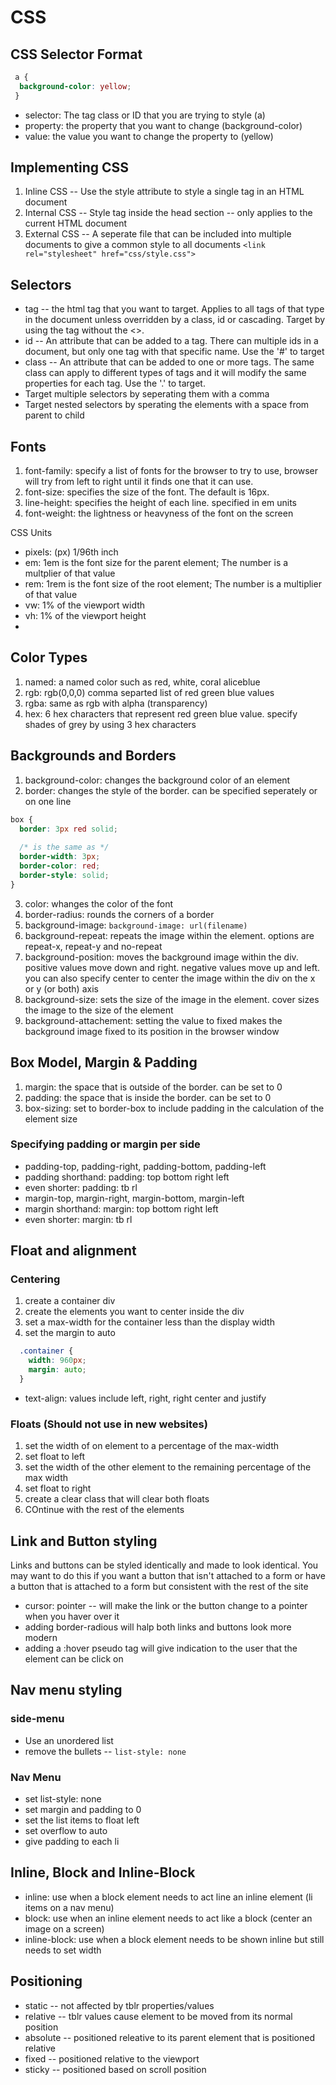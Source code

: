 # CSS

## CSS Selector Format

```css
 a {
  background-color: yellow;
 }
```
* selector: The tag class or ID that you are trying to style (a)
* property: the property that you want to change (background-color)
* value: the value you want to change the property to (yellow)

## Implementing CSS
1. Inline CSS -- Use the style attribute to style a single tag in an HTML document
2. Internal CSS -- Style tag inside the head section -- only applies to the current HTML document
3. External CSS -- A seperate file that can be included into multiple documents to give a common style to all documents `<link rel="stylesheet" href="css/style.css">`

## Selectors
* tag -- the html tag that you want to target. Applies to all tags of that type in the document unless overridden by a class, id or cascading. Target by using the tag without the <>.
* id -- An attribute that can be added to a tag.  There can multiple ids in a document, but only one tag with that specific name. Use the '#' to target
* class -- An attribute that can be added to one or more tags. The same class can apply to different types of tags and it will modify the same properties for each tag. Use the '.' to target.
* Target multiple selectors by seperating them with a comma
* Target nested selectors by sperating the elements with a space from parent to child

## Fonts

1. font-family: specify a list of fonts for the browser to try to use,  browser will try from left to right until it finds one that it can use.
2. font-size: specifies the size of the font. The default is 16px.
3. line-height: specifies the height of each line. specified in em units
4. font-weight: the lightness or heavyness of the font on the screen

CSS Units
* pixels: (px) 1/96th inch
* em: 1em is the font size for the parent element; The number is a multplier of that value
* rem: 1rem is the font size of the root element; The number is a multiplier of that value
* vw: 1% of the viewport width
* vh: 1% of the viewport height
* 

## Color Types

1. named: a named color such as red, white, coral aliceblue
2. rgb: rgb(0,0,0) comma separted list of red green blue values
3. rgba: same as rgb with alpha (transparency)
4. hex: 6 hex characters that represent red green blue value. specify shades of grey by using 3 hex characters

## Backgrounds and Borders

1. background-color: changes the background color of an element
2. border: changes the style of the border. can be specified seperately or on one line
```css
box {
  border: 3px red solid;
  
  /* is the same as */
  border-width: 3px;
  border-color: red;
  border-style: solid;
}
```
3. color: whanges the color of the font
4. border-radius: rounds the corners of a border
5. background-image: `background-image: url(filename)`
6. background-repeat: repeats the image within the element.  options are repeat-x, repeat-y and no-repeat
7. background-position: moves the background image within the div. positive values move down and right. negative values move up and left. you can also specify center to center the image within the div on the x or y (or both) axis
8. background-size: sets the size of the image in the element.  cover sizes the image to the size of the element
9. background-attachement: setting the value to fixed makes the background image fixed to its position in the browser window

## Box Model, Margin & Padding

1. margin: the space that is outside of the border. can be set to 0
2. padding: the space that is inside the border. can be set to 0
3. box-sizing: set to border-box to  include padding in the calculation of the element size

### Specifying padding or margin per side
* padding-top, padding-right, padding-bottom, padding-left
* padding shorthand: padding: top bottom right left
* even shorter: padding: tb rl
* margin-top, margin-right, margin-bottom, margin-left
* margin shorthand: margin: top bottom right left
* even shorter: margin: tb rl

## Float and alignment

### Centering 
1. create a container div
2. create the elements you want to center inside the div
3. set a max-width for the container less than the display width
4. set the margin to auto
```css
  .container {
    width: 960px;
    margin: auto;
  }
```
* text-align: values include left, right, right center and justify

### Floats (Should not use in new websites)
1. set the width of on element to a percentage of the max-width
2. set float to left
3. set the width of the other element to the remaining percentage of the max width
4. set float to right
5. create a clear class that will clear both floats
6. COntinue with the rest of the elements

## Link and Button styling

Links and buttons can be styled identically and made to look identical.  You may want to do this if you want a button that isn't attached to a form or have a button that is attached to a form but consistent with the rest of the site
* cursor: pointer -- will make the link or the button change to a pointer when you haver over it
* adding border-radious will halp both links and buttons look more modern
* adding a :hover pseudo tag will give indication to the user that the element can be click on

## Nav menu styling

### side-menu
* Use an unordered list
* remove the bullets -- `list-style: none`

### Nav Menu
* set list-style: none
* set margin and padding to 0
* set the list items to float left
* set overflow to auto
* give padding to each li

## Inline, Block and Inline-Block
* inline: use when a block element needs to act line an inline element (li items on a nav menu)
* block: use when an inline element needs to act like a block (center an image on a screen)
* inline-block: use when a block element needs to be shown inline but still needs to set width 
  
## Positioning

* static -- not affected by tblr properties/values
* relative -- tblr values cause element to be moved from its normal position
* absolute -- positioned releative to its parent element that is positioned relative
* fixed -- positioned relative to the viewport
* sticky -- positioned based on scroll position
